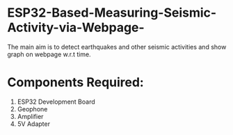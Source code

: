 # ESP32-Based-Measuring-Seismic-Activity-via-Webpage-
The main aim is to detect earthquakes and other seismic activities and show graph on webpage w.r.t time.
# Components Required:
  1. ESP32 Development Board
  2. Geophone
  3. Amplifier
  4. 5V Adapter
